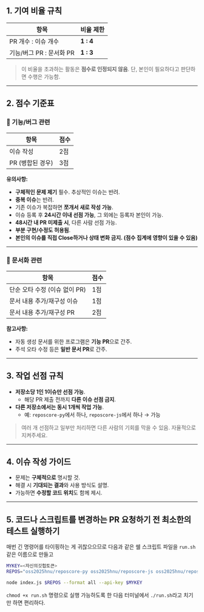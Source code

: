 ## 1. 기여 비율 규칙

| 항목                          | 비율 제한     |
|-----------------------------|----------------|
| PR 개수 : 이슈 개수          | **1 : 4** |
| 기능/버그 PR : 문서화 PR      | **1 : 3** |

> 이 비율을 초과하는 활동은 **점수로 인정되지 않음**. 단, 본인이 필요하다고 판단하면 수행은 가능함.

---

## 2. 점수 기준표

### 🔧 기능/버그 관련

| 항목        | 점수 |
|------------|------|
| 이슈 작성   | 2점  |
| PR (병합된 경우) | 3점  |

**유의사항:**
- **구체적인 문제 제기** 필수. 추상적인 이슈는 반려.
- **중복 이슈**는 반려.
- 기존 이슈가 복잡하면 **쪼개서 새로 작성 가능**.
- 이슈 등록 후 **24시간 이내 선점 가능**, 그 외에는 등록자 본인이 가능.
- **48시간 내 PR 미제출 시**, 다른 사람 선점 가능.
- **부분 구현/수정도 허용됨**.
- **본인의 이슈를 직접 Close하거나 상태 변화 금지. (점수 집계에 영향이 있을 수 있음)**

---

### 📝 문서화 관련

| 항목                        | 점수 |
|----------------------------|------|
| 단순 오타 수정 (이슈 없이 PR) | 1점  |
| 문서 내용 추가/재구성 이슈     | 1점  |
| 문서 내용 추가/재구성 PR      | 2점  |

**참고사항:**
- 자동 생성 문서를 위한 프로그램은 **기능 PR**으로 간주.
- 주석 오타 수정 등은 **일반 문서 PR**로 간주.

---

## 3. 작업 선점 규칙

- **저장소당 1인 1이슈만 선점 가능**.
  - 해당 PR 제출 전까지 **다른 이슈 선점 금지**.
- **다른 저장소에서는 동시 1개씩 작업 가능**.
  - 예: `reposcore-py`에서 하나, `reposcore-js`에서 하나 → 가능

> 여러 개 선점하고 일부만 처리하면 다른 사람의 기회를 막을 수 있음. 자율적으로 지켜주세요.

---

## 4. 이슈 작성 가이드

- 문제는 **구체적으로** 명시할 것.
- 해결 시 **기대되는 결과**와 사용 방식도 설명.
- 가능하면 **수정할 코드 위치**도 함께 제시.

---

## 5. 코드나 스크립트를 변경하는 PR 요청하기 전 최소한의 테스트 실행하기
매번 긴 명령어를 타이핑하는 게 귀찮으으므로 다음과 같은 쉘 스크립트 파일을 `run.sh`같은 이름으로 만들고
```bash
MYKEY=<자신의깃헙토큰>
REPOS="oss2025hnu/reposcore-py oss2025hnu/reposcore-js oss2025hnu/reposcore-cs"

node index.js $REPOS --format all --api-key $MYKEY
```
`chmod +x run.sh` 명령으로 실행 가능하도록 한 다음
터미널에서 `./run.sh`라고 치기만 하면 편리하다.

